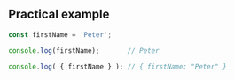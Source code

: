 ##  Practical example

```js
const firstName = 'Peter';

console.log(firstName);       // Peter

console.log( { firstName } ); // { firstName: "Peter" }
```
